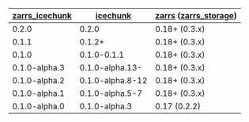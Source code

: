 | [zarrs_icechunk]     | [icechunk]       | [zarrs] ([zarrs_storage]) |
| -------------------- | ---------------- | ------------------------- |
| 0.2.0                | 0.2.0            | 0.18+ (0.3.x)             |
| 0.1.1                | 0.1.2+           | 0.18+ (0.3.x)             |
| 0.1.0                | 0.1.0-0.1.1      | 0.18+ (0.3.x)             |
| 0.1.0-alpha.3        | 0.1.0-alpha.13-  | 0.18+ (0.3.x)             |
| 0.1.0-alpha.2        | 0.1.0-alpha.8-12 | 0.18+ (0.3.x)             |
| 0.1.0-alpha.1        | 0.1.0-alpha.5-7  | 0.18+ (0.3.x)             |
| 0.1.0-alpha.0        | 0.1.0-alpha.3    | 0.17 (0.2.2)              |

[zarrs_icechunk]: https://crates.io/crates/zarrs_icechunk
[icechunk]: https://crates.io/crates/icechunk
[zarrs]: https://crates.io/crates/zarrs
[zarrs_storage]: https://crates.io/crates/zarrs_storage
